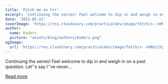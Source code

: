 ```yaml
---
title: 'Pitch me on C++'
excerpt: 'Continuing the series! Feel welcome to dip in and weigh in on a past question.  Let''s say I''ve never...'
date: '2022-05-22'
coverImage: 'https://res.cloudinary.com/practicaldev/image/fetch/s--nHN2c2tp--/c_imagga_scale,f_auto,fl_progressive,h_420,q_auto,w_1000/https://dev-to-uploads.s3.amazonaws.com/uploads/articles/lm8wn6bwjtibldnp41wb.png'
author:
  name: Koders
  picture: "assets/blog/authors/koders.png"
ogImage:
  url: 'https://res.cloudinary.com/practicaldev/image/fetch/s--nHN2c2tp--/c_imagga_scale,f_auto,fl_progressive,h_420,q_auto,w_1000/https://dev-to-uploads.s3.amazonaws.com/uploads/articles/lm8wn6bwjtibldnp41wb.png'
---
```


Continuing the series! Feel welcome to dip in and weigh in on a past question.  Let''s say I''ve never...

[Read more](https://dev.to/ben/pitch-me-on-c-456j)

